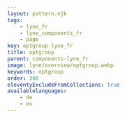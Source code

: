 ```yaml
---
layout: pattern.njk
tags: 
    - lyne_fr
    - lyne_components_fr
    - page
key: optgroup-lyne_fr
title: optgroup
parent: components-lyne_fr
image: lyne/overview/optgroup.webp
keywords: optgroup
order: 340
eleventyExcludeFromCollections: true
availablelanguages: 
    - de
    - en
---
```

